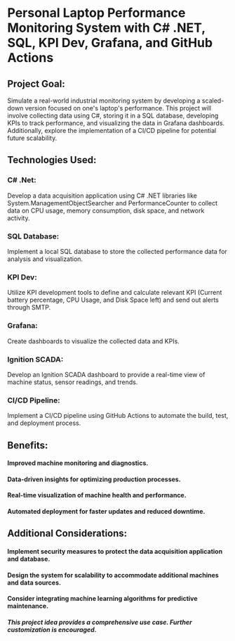 
# Personal Laptop Performance Monitoring System with C# .NET, SQL, KPI Dev, Grafana, and GitHub Actions

## Project Goal: 

Simulate a real-world industrial monitoring system by developing a scaled-down version focused on one's laptop's performance. This project will involve collecting data using C#, storing it in a SQL database, developing KPIs to track performance, and visualizing the data in Grafana dashboards. Additionally, explore the implementation of a CI/CD pipeline for potential future scalability.

## Technologies Used:

### C# .Net:

Develop a data acquisition application using C# .NET libraries like System.ManagementObjectSearcher and PerformanceCounter to collect data on CPU usage, memory consumption, disk space, and network activity.

### SQL Database:

Implement a local SQL database to store the collected performance data for analysis and visualization.

### KPI Dev:

Utilize KPI development tools to define and calculate relevant KPI (Current battery percentage, CPU Usage, and Disk Space left) and send out alerts through SMTP.

### Grafana:

Create dashboards to visualize the collected data and KPIs.

### Ignition SCADA:

Develop an Ignition SCADA dashboard to provide a real-time view of machine status, sensor readings, and trends.

### CI/CD Pipeline:

Implement a CI/CD pipeline using GitHub Actions to automate the build, test, and deployment process. 

## Benefits:

#### Improved machine monitoring and diagnostics.

#### Data-driven insights for optimizing production processes.

#### Real-time visualization of machine health and performance.

#### Automated deployment for faster updates and reduced downtime.

## Additional Considerations:

#### Implement security measures to protect the data acquisition application and database.

#### Design the system for scalability to accommodate additional machines and data sources.

#### Consider integrating machine learning algorithms for predictive maintenance.

##### This project idea provides a comprehensive use case. Further customization is encouraged.
